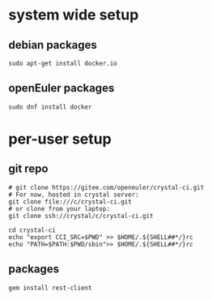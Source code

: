 # system wide setup

## debian packages

	sudo apt-get install docker.io

## openEuler packages

	sudo dnf install docker

# per-user setup

## git repo

	# git clone https://gitee.com/openeuler/crystal-ci.git
	# For now, hosted in crystal server:
	git clone file:///c/crystal-ci.git
	# or clone from your laptop:
	git clone ssh://crystal/c/crystal-ci.git

	cd crystal-ci
	echo "export CCI_SRC=$PWD" >> $HOME/.${SHELL##*/}rc
	echo "PATH=$PATH:$PWD/sbin">> $HOME/.${SHELL##*/}rc

## packages

	gem install rest-client
